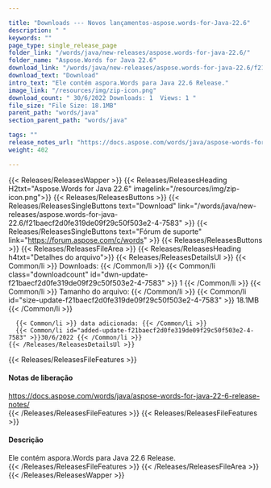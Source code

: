 ```yaml
---

title: "Downloads --- Novos lançamentos-aspose.words-for-Java-22.6"
description: " "
keywords: ""
page_type: single_release_page
folder_link: "/words/java/new-releases/aspose.words-for-java-22.6/"
folder_name: "Aspose.Words for Java 22.6"
download_link: "/words/java/new-releases/aspose.words-for-java-22.6/f21baecf2d0fe319de09f29c50f503e2-4-7583"
download_text: "Download"
intro_text: "Ele contém aspora.Words para Java 22.6 Release."
image_link: "/resources/img/zip-icon.png"
download_count: " 30/6/2022 Downloads: 1  Views: 1 "
file_size: "File Size: 18.1MB"
parent_path: "words/java"
section_parent_path: "words/java"

tags: ""
release_notes_url: "https://docs.aspose.com/words/java/aspose-words-for-java-22-6-release-notes/"
weight: 402

---
```


{{< Releases/ReleasesWapper >}}
  {{< Releases/ReleasesHeading H2txt="Aspose.Words for Java 22.6" imagelink="/resources/img/zip-icon.png">}}
  {{< Releases/ReleasesButtons >}}
    {{< Releases/ReleasesSingleButtons text="Download" link="/words/java/new-releases/aspose.words-for-java-22.6/f21baecf2d0fe319de09f29c50f503e2-4-7583" >}}
    {{< Releases/ReleasesSingleButtons text="Fórum de suporte" link="https://forum.aspose.com/c/words" >}}
  {{< Releases/ReleasesButtons >}}
  {{< Releases/ReleasesFileArea >}}
    {{< Releases/ReleasesHeading h4txt="Detalhes do arquivo">}}
    {{< Releases/ReleasesDetailsUl >}}
      {{< Common/li >}} Downloads: {{< /Common/li >}}
      {{< Common/li class="downloadcount" id="dwn-update-f21baecf2d0fe319de09f29c50f503e2-4-7583" >}} 1 {{< /Common/li >}}
      {{< Common/li >}} Tamanho do arquivo: {{< /Common/li >}}
      {{< Common/li id="size-update-f21baecf2d0fe319de09f29c50f503e2-4-7583" >}} 18.1MB {{< /Common/li >}}

      {{< Common/li >}} data adicionada: {{< /Common/li >}}
      {{< Common/li id="added-update-f21baecf2d0fe319de09f29c50f503e2-4-7583" >}}30/6/2022 {{< /Common/li >}}
    {{< /Releases/ReleasesDetailsUl >}}

  {{< Releases/ReleasesFileFeatures >}}
      <h4>Notas de liberação</h4><div><a href='https://docs.aspose.com/words/java/aspose-words-for-java-22-6-release-notes/'>https://docs.aspose.com/words/java/aspose-words-for-java-22-6-release-notes/</a></div>
  {{< /Releases/ReleasesFileFeatures >}}
  {{< Releases/ReleasesFileFeatures >}}
      <h4>Descrição</h4><div class="HTMLDescription">Ele contém aspora.Words para Java 22.6 Release.</div>
  {{< /Releases/ReleasesFileFeatures >}}
 {{< /Releases/ReleasesFileArea >}}
{{< /Releases/ReleasesWapper >}}


